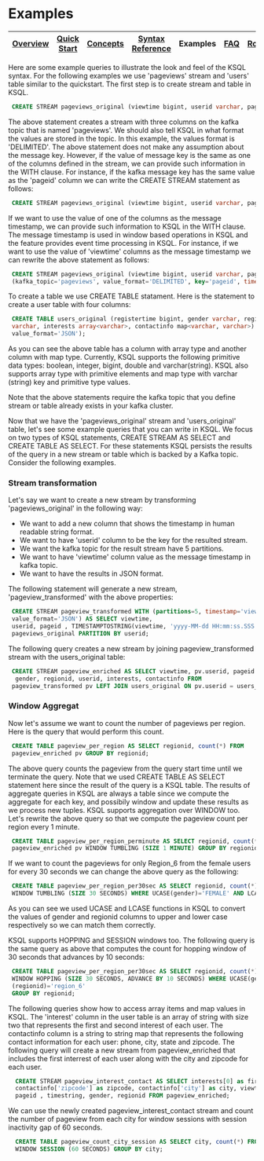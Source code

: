# Examples

| [Overview](/docs/) |[Quick Start](/docs/quickstart#quick-start) | [Concepts](/docs/concepts.md#concepts) | [Syntax Reference](/docs/syntax-reference.md#syntax-reference) | Examples | [FAQ](/docs/faq.md#frequently-asked-questions)  | [Roadmap](/docs/roadmap.md#roadmap) | [Demo](/docs/demo.md#demo) |
|---|----|-----|----|----|----|----|----|

 

Here are some example queries to illustrate the look and feel of the KSQL syntax.
For the following examples we use 'pageviews' stream and 'users' table similar to the quickstart.
 The first step is to create stream and table in KSQL.

```sql
 CREATE STREAM pageviews_original (viewtime bigint, userid varchar, pageid varchar) WITH (kafka_topic='pageviews', value_format='DELIMITED');
```

The above statement creates a stream with three columns on the kafka topic that is named
'pageviews'. We should also tell KSQL in what format the values are stored in the topic. In this
example, the values format is 'DELIMITED'. The above statement does not make any assumption about
 the message key. However, if the value of message key is the same as one of the columns defined
 in the stream, we can provide such information in the WITH clause. For instance, if the kafka
 message key has the same value as the 'pageid' column we can write the CREATE STREAM statement
 as follows:

 ```sql
  CREATE STREAM pageviews_original (viewtime bigint, userid varchar, pageid varchar) WITH (kafka_topic='pageviews', value_format='DELIMITED', key='pageid');
 ```

If we want to use the value of one of the columns as the message timestamp, we can provide
such information to KSQL in the WITH clause. The message timestamp is used in window based
operations in KSQL and the feature provides event time processing in KSQL. For instance, if we want
 to use the value of 'viewtime' columns as the message timestamp we can rewrite the above statement as follows:

  ```sql
   CREATE STREAM pageviews_original (viewtime bigint, userid varchar, pageid varchar) WITH
   (kafka_topic='pageviews', value_format='DELIMITED', key='pageid', timestamp='viewtime');
  ```

To create a table we use CREATE TABLE statament. Here is the statement to create a user table
with four columns:

```sql
 CREATE TABLE users_original (registertime bigint, gender varchar, regionid varchar, userid
 varchar, interests array<varchar>, contactinfo map<varchar, varchar>) WITH (kafka_topic='users',
 value_format='JSON');

```

As you can see the above table has a column with array type and another column with map type.
Currently, KSQL supports the following primitive data types: boolean, integer, bigint, double and
varchar(string). KSQL also supports array type with primitive elements and map type with varchar
(string) key and primitive type values.

Note that the above statements require the kafka topic that you define stream or table already
exists in your kafka cluster.

Now that we have the 'pageviews_original' stream and 'users_original' table, let's see some
example queries that you can write in KSQL. We focus on two types of KSQL statements, CREATE
STREAM AS SELECT and CREATE TABLE AS SELECT. For these statements KSQL
persists the results of the query in a new stream or table which is backed by a Kafka topic.
Consider the following examples.

### Stream transformation
Let's say we want to create a new stream by transforming 'pageviews_original' in the following way:
- We want to add a new column that shows the timestamp in human readable string format.
- We want to have 'userid' column to be the key for the resulted stream.
- We want the kafka topic for the result stream have 5 partitions.
- We want to have 'viewtime' column value as the message timestamp in kafka topic.
- We want to have the results in JSON format.

The following statement will generate a new stream, 'pageview_transformed' with the above
properties:

```sql
 CREATE STREAM pageview_transformed WITH (partitions=5, timestamp='viewtime',
 value_format='JSON') AS SELECT viewtime,
 userid, pageid , TIMESTAMPTOSTRING(viewtime, 'yyyy-MM-dd HH:mm:ss.SSS') AS timestring FROM
 pageviews_original PARTITION BY userid;

```

The following query creates a new stream by joining pageview_transformed stream with
the users_original table:

```sql
 CREATE STREAM pageview_enriched AS SELECT viewtime, pv.userid, pageid , timestring,
  gender, regionid, userid, interests, contactinfo FROM
 pageview_transformed pv LEFT JOIN users_original ON pv.userid = users_original.userid;

```

### Window Aggregat

Now let's assume we want to count the number of pageviews per region. Here is the query that
would perform this count.


```sql
 CREATE TABLE pageview_per_region AS SELECT regionid, count(*) FROM
 pageview_enriched pv GROUP BY regionid;

```

The above query counts the pageview from the query start time until we terminate the query. Note
that we used CREATE TABLE AS SELECT statement here since the result of the query is a KSQL table.
 The results of aggregate queries in KSQL are always a table since we compute the aggregate for
 each key, and possibily window and update these results as we process new tuples.
KSQL supports aggregation over WINDOW too. Let's rewrite the above query so that we compute the
pageview count per region every 1 minute.

```sql
 CREATE TABLE pageview_per_region_perminute AS SELECT regionid, count(*) FROM
 pageview_enriched pv WINDOW TUMBLING (SIZE 1 MINUTE) GROUP BY regionid;

```

If we want to count the pageviews for only Region_6 from the female users for every 30 seconds we
 can change the above query as the following:

 ```sql
  CREATE TABLE pageview_per_region_per30sec AS SELECT regionid, count(*) FROM pageview_enriched pv
  WINDOW TUMBLING (SIZE 30 SECONDS) WHERE UCASE(gender)='FEMALE' AND LCASE(regionid)='region_6' GROUP BY regionid;

 ```

As you can see we used UCASE and LCASE functions in KSQL to convert the values of gender and
regionid columns to upper and lower case respectively so we can match them correctly.

KSQL supports HOPPING and SESSION windows too. The following query is the same query as above
that computes the count for hopping window of 30 seconds that advances by 10 seconds:

 ```sql
  CREATE TABLE pageview_per_region_per30sec AS SELECT regionid, count(*) FROM pageview_enriched pv
  WINDOW HOPPING (SIZE 30 SECONDS, ADVANCE BY 10 SECONDS) WHERE UCASE(gender)='FEMALE' AND LCASE
  (regionid)='region_6'
  GROUP BY regionid;

 ```

The following queries show how to access array items and map values in KSQL. The 'interest'
column in the user table is an array of string with size two that represents the first and second
 interest of each user. The contactinfo column is a string to string map that represents the
 following contact information for each user: phone, city, state and zipcode.  The following
 query will create a new stream from pageview_enriched that includes the first interrest of each
 user along with the city and zipcode for each user.

 ```sql
   CREATE STREAM pageview_interest_contact AS SELECT interests[0] as firstinterest,
   contactinfo['zipcode'] as zipcode, contactinfo['city'] as city, viewtime, PV_USERID,
   pageid , timestring, gender, regionid FROM pageview_enriched;

  ```
We can use the newly created pageview_interest_contact stream and count the number of pageview
from each city for window sessions with session inactivity gap of 60 seconds.

 ```sql
   CREATE TABLE pageview_count_city_session AS SELECT city, count(*) FROM pageview_interest_contact
   WINDOW SESSION (60 SECONDS) GROUP BY city;

  ```
